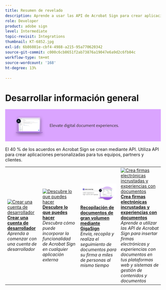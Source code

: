 ```yaml
---
title: Resumen de revelado
description: Aprende a usar las API de Acrobat Sign para crear aplicaciones personalizadas para tus equipos, partners y clientes
role: Developer
product: adobe sign
level: Intermediate
topic-revisit: Integrations
thumbnail: KT-6852.jpg
exl-id: 6b86081e-cbf4-4988-a215-95a770620342
source-git-commit: c000c6cb0651f2ab73876a19047e6a9d2c6fb04c
workflow-type: tm+mt
source-wordcount: '168'
ht-degree: 13%

---
```


# Desarrollar información general

![Firmar imagen de revelado](../assets/Hero-Develop.png)

El 40 % de los acuerdos en Acrobat Sign se crean mediante API. Utiliza API para crear aplicaciones personalizadas para tus equipos, partners y clientes.

<table style="table-layout:fixed">
<tr>
  <td>
    <a href="https://www.adobe.io/apis/documentcloud/sign.html" target="_blank">
      <img alt="Crear una cuenta de desarrollador" src="../assets/Develop_Getting-Started.png" />
    </a>
    <div>
    <a href="https://www.adobe.io/apis/documentcloud/sign.html" target="_blank"><strong>Crear una cuenta de desarrollador</strong></a>
    </div>
    <em>Aprenda a comenzar con una cuenta de desarrollador</em>
    <br>
  </td>
  <td>
    <a href="https://www.adobe.io/apis/documentcloud/sign/docs.html" target="_blank">
      <img alt="Descubre lo que puedes hacer" src="../assets/Develop_Learn.png" />
    </a>
    <div>
    <a href="https://www.adobe.io/apis/documentcloud/sign/docs.html" target="_blank"><strong>Descubre lo que puedes hacer</strong></a>
    </div>
    <em>Descubra cómo puede incorporar la funcionalidad de Acrobat Sign en cualquier aplicación externa</em>
    <br>
  </td>  
  <td>
    <a href="gigasign.md">
      <img alt="Recopilación de documentos de gran volumen mediante GigaSign" src="../assets/gigasign.jpg" />
    </a>
    <div>
    <a href="gigasign.md"><strong>Recopilación de documentos de gran volumen mediante GigaSign</strong></a>
    </div>
    <em>Envía, recopila y realiza el seguimiento de documentos para su firma a miles de personas al mismo tiempo</em>
    <br>
  </td>
   <td>
    <a href="embeddedesignature.md">
      <img alt="Crea firmas electrónicas incrustadas y experiencias con documentos" src="assets/embeddedesignature/EmbedPart1_thumb.png" />
    </a>
    <div>
    <a href="embeddedesignature.md"><strong>Crea firmas electrónicas incrustadas y experiencias con documentos</strong></a>
    </div>
    <em>Aprende a utilizar las API de Acrobat Sign para insertar firmas electrónicas y experiencias con documentos en tus plataformas web y sistemas de gestión de contenidos y documentos</em>
    <br>
  </td>
</tr>
</table>
